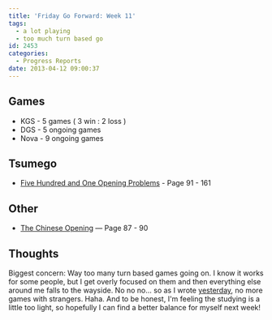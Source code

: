 ```yaml
---
title: 'Friday Go Forward: Week 11'
tags:
  - a lot playing
  - too much turn based go
id: 2453
categories:
  - Progress Reports
date: 2013-04-12 09:00:37
---
```


## Games

*   KGS - 5 games ( 3 win : 2 loss )
*   DGS - 5 ongoing games
*   Nova - 9 ongoing games

## Tsumego

*   <span style="text-decoration: underline;">Five Hundred and One Opening Problems</span> - Page 91 - 161

## Other

*   <span style="text-decoration: underline;">The Chi­nese Open­ing</span> — Page 87 - 90

## Thoughts

Biggest concern: Way too many turn based games going on. I know it works for some people, but I get overly focused on them and then everything else around me falls to the wayside. No no no... so as I wrote [yesterday](http://www.bengozen.com/overloaded/ "Overloaded"), no more games with strangers. Haha. And to be honest, I'm feeling the studying is a little too light, so hopefully I can find a better balance for myself next week!